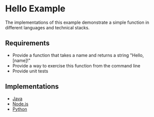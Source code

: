 # Hello Example

The implementations of this example demonstrate a simple function in different languages and technical stacks.

## Requirements

* Provide a function that takes a name and returns a string "Hello, [name]!"
* Provide a way to exercise this function from the command line
* Provide unit tests

## Implementations

* [Java](java/README.md)
* [Node.js](node.js/README.md)
* [Python](python/README.md)
